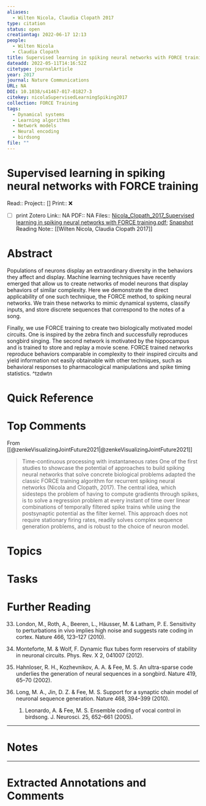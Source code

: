 ```yaml
---
aliases:
  - Wilten Nicola, Claudia Clopath 2017
type: citation
status: open
creationtag: 2022-06-17 12:13
people:
  - Wilten Nicola
  - Claudia Clopath
title: Supervised learning in spiking neural networks with FORCE training
dateadd: 2022-05-11T14:16:52Z
citetype: journalArticle
year: 2017
journal: Nature Communications
URL: NA
DOI: 10.1038/s41467-017-01827-3
citekey: nicolaSupervisedLearningSpiking2017
collection: FORCE Training
tags:
  - Dynamical systems
  - Learning algorithms
  - Network models
  - Neural encoding
  - birdsong
file: ""
---
```


# Supervised learning in spiking neural networks with FORCE training
Read:: 
Project:: []
Print::  ❌
- [ ] print 
Zotero Link:: NA
PDF:: NA
Files:: [Nicola_Clopath_2017_Supervised learning in spiking neural networks with FORCE training.pdf](file:///home/michaelt/Insync/m@tarlton.info/Google%20Drive/06.%20Zotero/storage/3W6N9KGK/Nicola_Clopath_2017_Supervised%20learning%20in%20spiking%20neural%20networks%20with%20FORCE%20training.pdf); [Snapshot](file:///home/michaelt/Insync/m@tarlton.info/Google%20Drive/06.%20Zotero/storage/UEVPXKLU/s41467-017-01827-3.html)
Reading Note:: [[Wilten Nicola, Claudia Clopath 2017]]

# Abstract
Populations of neurons display an extraordinary diversity in the behaviors they affect and display. Machine learning techniques have recently emerged that allow us to create networks of model neurons that display behaviors of similar complexity. Here we demonstrate the direct applicability of one such technique, the FORCE method, to spiking neural networks. We train these networks to mimic dynamical systems, classify inputs, and store discrete sequences that correspond to the notes of a song. 

Finally, we use FORCE training to create two biologically motivated model circuits. One is inspired by the zebra finch and successfully reproduces songbird singing. The second network is motivated by the hippocampus and is trained to store and replay a movie scene. FORCE trained networks reproduce behaviors comparable in complexity to their inspired circuits and yield information not easily obtainable with other techniques, such as behavioral responses to pharmacological manipulations and spike timing statistics. ^tzdwtn

# Quick Reference


# Top Comments
From [[@zenkeVisualizingJointFuture2021|@zenkeVisualizingJointFuture2021]]
> Time-continuous processing with instantaneous rates One of the first studies to showcase the potential of approaches to build spiking neural networks that solve concrete biological problems adapted the classic FORCE training algorithm for recurrent spiking neural networks (Nicola and Clopath, 2017). The central idea, which sidesteps the problem of having to compute gradients through spikes, is to solve a regression problem at every instant of time over linear combinations of temporally filtered spike trains while using the postsynaptic potential as the filter kernel. This approach does not require stationary firing rates, readily solves complex sequence generation problems, and is robust to the choice of neuron model.



# Topics


# Tasks


# Further Reading
33. London, M., Roth, A., Beeren, L., Häusser, M. & Latham, P. E. Sensitivity to perturbations in vivo implies high noise and suggests rate coding in cortex. Nature 466, 123–127 (2010).
34. Monteforte, M. & Wolf, F. Dynamic flux tubes form reservoirs of stability in neuronal circuits. Phys. Rev. X 2, 041007 (2012).
35. Hahnloser, R. H., Kozhevnikov, A. A. & Fee, M. S. An ultra-sparse code
underlies the generation of neural sequences in a songbird. Nature 419, 65–70 (2002).

36. Long, M. A., Jin, D. Z. & Fee, M. S. Support for a synaptic chain model of
neuronal sequence generation. Nature 468, 394–399 (2010).

	1. Leonardo, A. & Fee, M. S. Ensemble coding of vocal control in birdsong. J. Neurosci. 25, 652–661 (2005).

----
# Notes


----
# Extracted Annotations and Comments